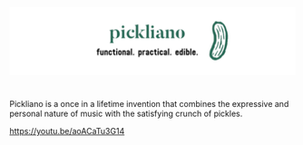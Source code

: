 ![](assets/logos/logo.png)

#

Pickliano is a once in a lifetime invention that combines the expressive and personal nature of music with the satisfying crunch of pickles.

https://youtu.be/aoACaTu3G14
